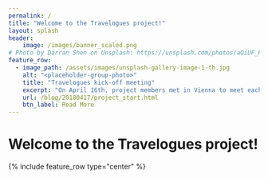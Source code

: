 ```yaml
---
permalink: /
title: "Welcome to the Travelogues project!"
layout: splash
header:
    image: /images/banner_scaled.png
# Photo by Darran Shen on Unsplash: https://unsplash.com/photos/aOiUF_KOeEc
feature_row:
  - image_path: /assets/images/unsplash-gallery-image-1-th.jpg
    alt: "<placeholder-group-photo>"
    title: "Travelogues kick-off meeting"
    excerpt: "On April 16th, project members met in Vienna to meet each other and start the work on our project."
    url: /blog/20180417/project_start.html
    btn_label: Read More
---
```


# Welcome to the Travelogues project!

{% include feature_row type="center" %}
